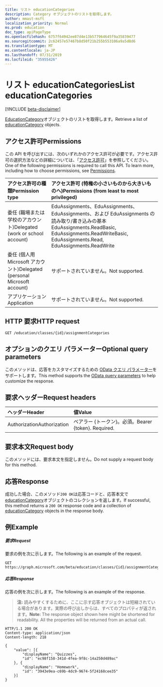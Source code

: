 ```yaml
---
title: リスト educationCategories
description: Category オブジェクトのリストを取得します。
author: mmast-msft
localization_priority: Normal
ms.prod: education
doc_type: apiPageType
ms.openlocfilehash: 6757f64942ee87d4e13b577964645f9a35839477
ms.sourcegitcommit: 2c62457e57467b8d50f21b255b553106a9a5d8d6
ms.translationtype: MT
ms.contentlocale: ja-JP
ms.lasthandoff: 07/31/2019
ms.locfileid: "35955426"
---
```

# <a name="list-educationcategories"></a><span data-ttu-id="b1904-103">リスト educationCategories</span><span class="sxs-lookup"><span data-stu-id="b1904-103">List educationCategories</span></span>

[!INCLUDE [beta-disclaimer](../../includes/beta-disclaimer.md)]

<span data-ttu-id="b1904-104">[EducationCategory](../resources/educationcategory.md)オブジェクトのリストを取得します。</span><span class="sxs-lookup"><span data-stu-id="b1904-104">Retrieve a list of [educationCategory](../resources/educationcategory.md) objects.</span></span>

## <a name="permissions"></a><span data-ttu-id="b1904-105">アクセス許可</span><span class="sxs-lookup"><span data-stu-id="b1904-105">Permissions</span></span>

<span data-ttu-id="b1904-p101">この API を呼び出すには、次のいずれかのアクセス許可が必要です。アクセス許可の選択方法などの詳細については、「[アクセス許可](/graph/permissions-reference)」を参照してください。</span><span class="sxs-lookup"><span data-stu-id="b1904-p101">One of the following permissions is required to call this API. To learn more, including how to choose permissions, see [Permissions](/graph/permissions-reference).</span></span>

| <span data-ttu-id="b1904-108">アクセス許可の種類</span><span class="sxs-lookup"><span data-stu-id="b1904-108">Permission type</span></span>                        | <span data-ttu-id="b1904-109">アクセス許可 (特権の小さいものから大きいものへ)</span><span class="sxs-lookup"><span data-stu-id="b1904-109">Permissions (from least to most privileged)</span></span>                                                            |
| :------------------------------------- | :----------------------------------------------------------------------------------------------------- |
| <span data-ttu-id="b1904-110">委任 (職場または学校のアカウント)</span><span class="sxs-lookup"><span data-stu-id="b1904-110">Delegated (work or school account)</span></span>     | <span data-ttu-id="b1904-111">EduAssignments、EduAssignments、EduAssignments、および EduAssignments の読み取り/書き込みの基本</span><span class="sxs-lookup"><span data-stu-id="b1904-111">EduAssignments.ReadBasic, EduAssignments.ReadWriteBasic, EduAssignments.Read, EduAssignments.ReadWrite</span></span> |
| <span data-ttu-id="b1904-112">委任 (個人用 Microsoft アカウント)</span><span class="sxs-lookup"><span data-stu-id="b1904-112">Delegated (personal Microsoft account)</span></span> | <span data-ttu-id="b1904-113">サポートされていません。</span><span class="sxs-lookup"><span data-stu-id="b1904-113">Not supported.</span></span>                                                                                         |
| <span data-ttu-id="b1904-114">アプリケーション</span><span class="sxs-lookup"><span data-stu-id="b1904-114">Application</span></span>                            | <span data-ttu-id="b1904-115">サポートされていません。</span><span class="sxs-lookup"><span data-stu-id="b1904-115">Not supported.</span></span>                                                                                         |

## <a name="http-request"></a><span data-ttu-id="b1904-116">HTTP 要求</span><span class="sxs-lookup"><span data-stu-id="b1904-116">HTTP request</span></span>

<!-- { "blockType": "ignored" } -->
```http
GET /education/classes/{id}/assignmentCategories
```

## <a name="optional-query-parameters"></a><span data-ttu-id="b1904-117">オプションのクエリ パラメーター</span><span class="sxs-lookup"><span data-stu-id="b1904-117">Optional query parameters</span></span>

<span data-ttu-id="b1904-118">このメソッドは、応答をカスタマイズするための [OData クエリ パラメーター](https://developer.microsoft.com/graph/docs/concepts/query_parameters)をサポートします。</span><span class="sxs-lookup"><span data-stu-id="b1904-118">This method supports the [OData query parameters](https://developer.microsoft.com/graph/docs/concepts/query_parameters) to help customize the response.</span></span>

## <a name="request-headers"></a><span data-ttu-id="b1904-119">要求ヘッダー</span><span class="sxs-lookup"><span data-stu-id="b1904-119">Request headers</span></span>

| <span data-ttu-id="b1904-120">ヘッダー</span><span class="sxs-lookup"><span data-stu-id="b1904-120">Header</span></span>        | <span data-ttu-id="b1904-121">値</span><span class="sxs-lookup"><span data-stu-id="b1904-121">Value</span></span>                     |
| :------------ | :------------------------ |
| <span data-ttu-id="b1904-122">Authorization</span><span class="sxs-lookup"><span data-stu-id="b1904-122">Authorization</span></span> | <span data-ttu-id="b1904-p102">ベアラー {トークン}。必須。</span><span class="sxs-lookup"><span data-stu-id="b1904-p102">Bearer {token}. Required.</span></span> |

## <a name="request-body"></a><span data-ttu-id="b1904-125">要求本文</span><span class="sxs-lookup"><span data-stu-id="b1904-125">Request body</span></span>

<span data-ttu-id="b1904-126">このメソッドには、要求本文を指定しません。</span><span class="sxs-lookup"><span data-stu-id="b1904-126">Do not supply a request body for this method.</span></span>

## <a name="response"></a><span data-ttu-id="b1904-127">応答</span><span class="sxs-lookup"><span data-stu-id="b1904-127">Response</span></span>

<span data-ttu-id="b1904-128">成功した場合、このメソッド`200 OK`は応答コードと、応答本文で[educationCategory](../resources/educationcategory.md)オブジェクトのコレクションを返します。</span><span class="sxs-lookup"><span data-stu-id="b1904-128">If successful, this method returns a `200 OK` response code and a collection of [educationCategory](../resources/educationcategory.md) objects in the response body.</span></span>

## <a name="example"></a><span data-ttu-id="b1904-129">例</span><span class="sxs-lookup"><span data-stu-id="b1904-129">Example</span></span>

##### <a name="request"></a><span data-ttu-id="b1904-130">要求</span><span class="sxs-lookup"><span data-stu-id="b1904-130">Request</span></span>

<span data-ttu-id="b1904-131">要求の例を次に示します。</span><span class="sxs-lookup"><span data-stu-id="b1904-131">The following is an example of the request.</span></span>

<!-- {
  "blockType": "ignored",
  "name": "get_assignments"
}-->

```http
GET https://graph.microsoft.com/beta/education/classes/{id}/assignmentCategories
```

##### <a name="response"></a><span data-ttu-id="b1904-132">応答</span><span class="sxs-lookup"><span data-stu-id="b1904-132">Response</span></span>

<span data-ttu-id="b1904-133">応答の例を次に示します。</span><span class="sxs-lookup"><span data-stu-id="b1904-133">The following is an example of the response.</span></span> 

><span data-ttu-id="b1904-p103">**注:** 読みやすくするために、ここに示す応答オブジェクトは短縮されている場合があります。実際の呼び出しからは、すべてのプロパティが返されます。</span><span class="sxs-lookup"><span data-stu-id="b1904-p103">**Note:** The response object shown here might be shortened for readability. All the properties will be returned from an actual call.</span></span>

<!-- {
  "blockType": "ignored",
  "truncated": true,
  "@odata.type": "microsoft.graph.educationCategory",
  "isCollection": true
} -->

```http
HTTP/1.1 200 OK
Content-type: application/json
Content-length: 218

{
    "value": [{
        "displayName": "Quizzes",
        "id": "ec98f158-341d-4fea-9f8c-14a250d489ac"
    }, {
        "displayName": "Homework",
        "id": "3943e9ea-c69b-4dc9-9674-5f24168cee35"
    }]
}
```

<!-- uuid: 8fcb5dbc-d5aa-4681-8e31-b001d5168d79
2015-10-25 14:57:30 UTC -->
<!--
{
  "type": "#page.annotation",
  "description": "List categories",
  "keywords": "",
  "section": "documentation",
  "tocPath": "",
  "suppressions": []
}
-->
